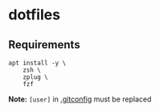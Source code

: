 # dotfiles

## Requirements
```
apt install -y \
    zsh \
    zplug \
    fzf
```

**Note:** `[user]` in [.gitconfig](.gitconfig) must be replaced
